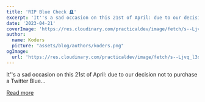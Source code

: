 ```yaml
---
title: 'RIP Blue Check 🪦'
excerpt: 'It''s a sad occasion on this 21st of April: due to our decision not to purchase a Twitter Blue...'
date: '2023-04-21'
coverImage: 'https://res.cloudinary.com/practicaldev/image/fetch/s--Ljvq_l3s--/c_imagga_scale,f_auto,fl_progressive,h_420,q_auto,w_1000/https://dev-to-uploads.s3.amazonaws.com/uploads/articles/kquu1p1us5obcx33hlzb.png'
author:
  name: Koders
  picture: "assets/blog/authors/koders.png"
ogImage:
  url: 'https://res.cloudinary.com/practicaldev/image/fetch/s--Ljvq_l3s--/c_imagga_scale,f_auto,fl_progressive,h_420,q_auto,w_1000/https://dev-to-uploads.s3.amazonaws.com/uploads/articles/kquu1p1us5obcx33hlzb.png'
---
```


It''s a sad occasion on this 21st of April: due to our decision not to purchase a Twitter Blue...

[Read more](https://dev.to/devteam/rip-blue-check-jlh)
